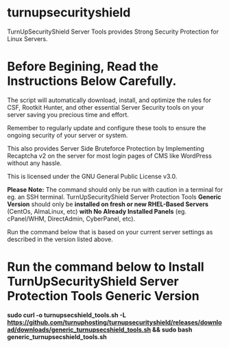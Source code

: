 # turnupsecurityshield
TurnUpSecurityShield Server Tools provides Strong Security Protection for Linux Servers.

# Before Begining, Read the Instructions Below Carefully.
The script will automatically download, install, and optimize the rules for CSF, Rootkit Hunter, and other essential Server Security tools on your server saving you precious time and effort.

Remember to regularly update and configure these tools to ensure the ongoing security of your server or system.

This also provides Server Side Bruteforce Protection by Implementing Recaptcha v2 on the server for most login pages of CMS like WordPress without any hassle.

This is licensed under the GNU General Public License v3.0.

**Please Note:**
The command should only be run with caution in a terminal for eg. an SSH terminal. 
TurnUpSecurityShield Server Protection Tools **Generic Version** should only be **installed on fresh or new RHEL-Based Servers** (CentOs, AlmaLinux, etc) **with No Already Installed Panels** (eg. cPanel/WHM, DirectAdmin, CyberPanel, etc).

Run the command below that is based on your current server settings as described in the version listed above.

# Run the command below to Install TurnUpSecurityShield Server Protection Tools Generic Version

**sudo curl -o turnupsecshield_tools.sh -L https://github.com/turnuphosting/turnupsecurityshield/releases/download/downloads/generic_turnupsecshield_tools.sh && sudo bash generic_turnupsecshield_tools.sh**
